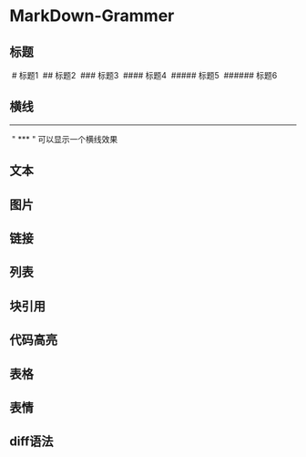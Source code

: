 # MarkDown-Grammer
## 标题
  # 标题1
  ## 标题2
  ### 标题3
  #### 标题4
  ##### 标题5
  ###### 标题6
## 横线  
  ***
  " *** " 可以显示一个横线效果
## 文本
## 图片
## 链接
## 列表
## 块引用
## 代码高亮
## 表格
## 表情
## diff语法
